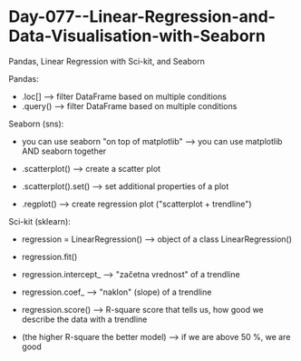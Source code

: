 # Day-077--Linear-Regression-and-Data-Visualisation-with-Seaborn
Pandas, Linear Regression with Sci-kit, and Seaborn

Pandas:
- .loc[] --> filter DataFrame based on multiple conditions
- .query() --> filter DataFrame based on multiple conditions

Seaborn (sns):
- you can use seaborn "on top of matplotlib" --> you can use matplotlib AND seaborn together

- .scatterplot() --> create a scatter plot
- .scatterplot().set() --> set additional properties of a plot

- .regplot() --> create regression plot ("scatterplot + trendline")

Sci-kit (sklearn):
- regression = LinearRegression() --> object of a class LinearRegression()
- regression.fit()

- regression.intercept_ --> "začetna vrednost" of a trendline
- regression.coef_ --> "naklon" (slope) of a trendline
- regression.score() --> R-square score that tells us, how good we describe the data with a trendline
- (the higher R-square the better model) --> if we are above 50 %, we are good
